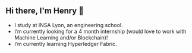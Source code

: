 ## Hi there, I'm Henry 👋

- I study at INSA Lyon, an engineering school.
- I’m currently looking for a 4 month internship (would love to work with Machine Learning and/or Blockchain)!
- I’m currently learning Hyperledger Fabric.

[website]: https://32devstudio.github.io/
[ontable]: https://ontable.fr
[instagram]: https://instagram.com/m0nhenry
[linkedin]: https://linkedin.com/in/henry-mont-30b6971a6/
